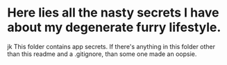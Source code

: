 # Here lies all the nasty secrets I have about my degenerate furry lifestyle.

jk This folder contains app secrets. If there's anything in this folder other than this readme and a .gitignore, than some one made an oopsie.